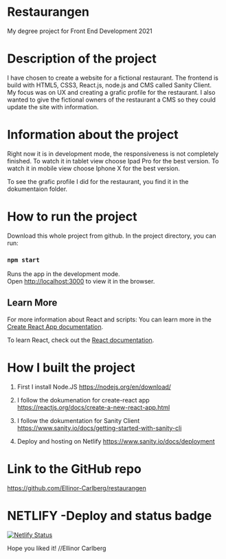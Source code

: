 # Restaurangen
My degree project for Front End Development 2021
# Description of the project
I have chosen to create a website for a fictional restaurant.
The frontend is build with HTML5, CSS3, React.js, node.js and CMS called Sanity Client.  
My focus was on UX and creating a grafic profile for the restaurant. I also wanted to give the fictional owners of the restaurant a CMS so they could update the site with information. 

# Information about the project
Right now it is in development mode, 
the responsiveness is not completely finished. 
To watch it in tablet view choose Ipad Pro for the best version.
To watch it in mobile view choose Iphone X for the best version.

To see the grafic profile I did for the restaurant, you find it in the dokumentaion folder. 
# How to run the project

Download this whole project from github.
In the project directory, you can run:
### `npm start`

Runs the app in the development mode.\
Open [http://localhost:3000](http://localhost:3000) to view it in the browser.

## Learn More
For more information about React and scripts:
You can learn more in the [Create React App documentation](https://facebook.github.io/create-react-app/docs/getting-started).

To learn React, check out the [React documentation](https://reactjs.org/).

 
# How I built the project
1. First I install Node.JS
https://nodejs.org/en/download/

2. I follow the dokumenation for create-react app
https://reactjs.org/docs/create-a-new-react-app.html

3. I follow the dokumentation for Sanity Client
https://www.sanity.io/docs/getting-started-with-sanity-cli

4. Deploy and hosting on Netlify
https://www.sanity.io/docs/deployment


# Link to the GitHub repo
https://github.com/Ellinor-Carlberg/restaurangen


# NETLIFY -Deploy and status badge
[![Netlify Status](https://api.netlify.com/api/v1/badges/8f344135-57ff-4a43-922c-76f18679625d/deploy-status)](https://app.netlify.com/sites/restaurant-miri/deploys)

Hope you liked it! 
//Ellinor Carlberg